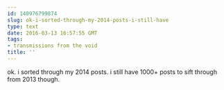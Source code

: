 ```yaml
---
id: 140976799874
slug: ok-i-sorted-through-my-2014-posts-i-still-have
type: text
date: 2016-03-13 16:57:55 GMT
tags:
- transmissions from the void
title: ''
---
```


ok. i sorted through my 2014 posts. i still have 1000+ posts to sift through from 2013 though.